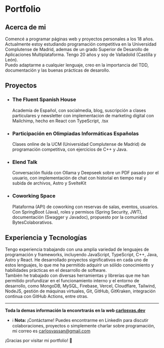 # Portfolio

## Acerca de mi

Comencé a programar páginas web y proyectos personales a los 18 años. Actualmente estoy estudiando programación competitiva en la Universidad Complutense de Madrid, ademas de un grado Superior de Desarollo de Aplicaciones Multiplataforma. Tengo 20 años y soy de Valladolid (Castilla y León).  
Puedo adaptarme a cualquier lenguaje, creo en la importancia del TDD, documentación y las buenas prácticas de desarollo.

## Proyectos

- ### The Fluent Spanish House

  Academia de Español, con socialmedia, blog, suscripción a clases particulares y newsletter con implementacion de marketing digital con Mailchimp, hecho en React con TypeScript, .tsx

- ### Participación en Olimpiadas Informáticas Españolas

  Clases online de la UCM (Universidad Complutense de Madrid) de programación competitiva, con ejercicios de C++ y Java.

- ### Elend Talk

  Conversación fluida con Ollama y Deepseek sobre un PDF pasado por el usuario, con implementación de chat con historial en tiempo real y subida de archivos, Astro y SvelteKit

- ### Coworking Space
  Plataforma (API) de coworking con reservas de salas, eventos, usuarios. Con SpringBoot (Java), roles y permisos (Spring Security, JWT), documentación (Swagger y Javadoc), propuesto por la comunidad BytesColaborativos.

## Experiencia y Tecnologías

Tengo experiencia trabajando con una amplia variedad de lenguajes de programación y frameworks, incluyendo JavaScript, TypeScript, C++, Java, Astro y React. He desarrollado proyectos significativos en cada uno de estos lenguajes, lo que me ha permitido adquirir un sólido conocimiento y habilidades prácticas en el desarrollo de software.  
También he trabajado con diversas herramientas y librerías que me han permitido profundizar en el funcionamiento interno y el entorno de desarrollo, como MongoDB, MySQL, Firebase, Vercel, Cloudflare, Tailwind, NodeJS, gestión de máquinas virtuales, Git, GitHub, GitKraken, integración continua con GitHub Actions, entre otras.

---

**Toda la demas información la enconrtrarás en la web [carlosvas.dev](carlosvas.dev/)**

- :information_source: **Nota:**
  ¡Contáctame! Puedes encontrarme en LinkedIn para discutir colaboraciones, proyectos o simplemente charlar sobre programación, mi correo es carlosvassan@gmail.com

¡Gracias por visitar mi portfolio! 🚀

